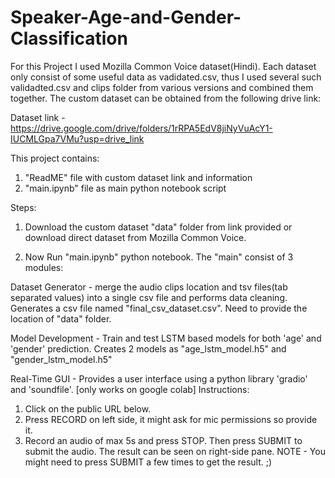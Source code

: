 # Speaker-Age-and-Gender-Classification
For this Project I used Mozilla Common Voice dataset(Hindi). Each dataset only consist of some useful data as vadidated.csv, thus I used several such validadted.csv and clips folder from various versions and combined them together. The custom dataset can be obtained from the following drive link:

Dataset link - https://drive.google.com/drive/folders/1rRPA5EdV8jiNyVuAcY1-IUCMLGpa7VMu?usp=drive_link

This project contains: 

1) "ReadME" file with custom dataset link and information
2) "main.ipynb" file as main python notebook script

Steps:
1) Download the custom dataset "data" folder from link provided or download direct dataset from Mozilla Common Voice.

2) Now Run "main.ipynb" python notebook. The "main" consist of 3 modules:

Dataset Generator - merge the audio clips location and tsv files(tab separated values) into a single csv file and performs data cleaning. Generates a csv file named     "final_csv_dataset.csv". Need to provide the location of "data" folder.

Model Development - Train and test LSTM based models for both 'age' and 'gender' prediction. Creates 2 models as "age_lstm_model.h5" and "gender_lstm_model.h5"

Real-Time GUI - Provides a user interface using a python library 'gradio' and 'soundfile'. [only works on google colab]
Instructions:
1) Click on the public URL below.
2) Press RECORD on left side, it might ask for mic permissions so provide it.
3) Record an audio of max 5s and press STOP. Then press SUBMIT to submit the audio. The result can be seen on right-side pane.
NOTE - You might need to press SUBMIT a few times to get the result. ;)
